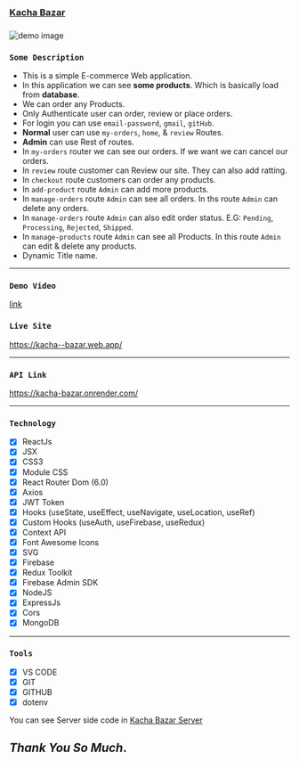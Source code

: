 ### [Kacha Bazar](https://kacha--bazar.web.app/)

###

<img src='https://i.ibb.co/7yrmd8r/kacha-bazar.png' alt='demo image' />

### `Some Description`

- This is a simple E-commerce Web application.
- In this application we can see **some products**. Which is basically load from **database**.
- We can order any Products.
- Only Authenticate user can order, review or place orders.
- For login you can use `email-password`, `gmail`, `gitHub`.
- **Normal** user can use `my-orders`, `home`, & `review` Routes.
- **Admin** can use Rest of routes.
- In `my-orders` router we can see our orders. If we want we can cancel our orders.
- In `review` route customer can Review our site. They can also add ratting.
- In `checkout` route customers can order any products.
- In `add-product` route `Admin` can add more products.
- In `manage-orders` route `Admin` can see all orders. In ths route `Admin` can delete any orders.
- In `manage-orders` route `Admin` can also edit order status. E.G: `Pending`, `Processing`, `Rejected`, `Shipped`.
- In `manage-products` route `Admin` can see all Products. In this route `Admin` can edit & delete any products.
- Dynamic Title name.

---

### `Demo Video`

[link](https://drive.google.com/file/d/17WIL48SDXCa8-HNk2wwv8SVYPoni_BMd/view?usp=sharing)

### `Live Site`

https://kacha--bazar.web.app/

---

### `API Link`

https://kacha-bazar.onrender.com/

---

### `Technology`

- [x] ReactJs
- [x] JSX
- [x] CSS3
- [x] Module CSS
- [x] React Router Dom (6.0)
- [x] Axios
- [x] JWT Token
- [x] Hooks (useState, useEffect, useNavigate, useLocation, useRef)
- [x] Custom Hooks (useAuth, useFirebase, useRedux)
- [x] Context API
- [x] Font Awesome Icons
- [x] SVG
- [x] Firebase
- [x] Redux Toolkit
- [x] Firebase Admin SDK
- [x] NodeJS
- [x] ExpressJs
- [x] Cors
- [x] MongoDB

---

### `Tools`

- [x] VS CODE
- [x] GIT
- [x] GITHUB
- [x] dotenv

You can see Server side code in [Kacha Bazar Server](https://github.com/farhan-nahid/kacha-bazar-server)

## _Thank You So Much_.
